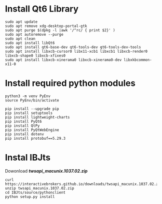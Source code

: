 # Install Qt6 Library 

```
sudo apt update
sudo apt remove xdg-desktop-portal-gtk
sudo apt purge $(dpkg -l |awk '/^rc/ { print $2}' )
sudo apt autoremove --purge
sudo apt clean
sudo apt install libQt6
sudo apt install qt6-base-dev qt6-tools-dev qt6-tools-dev-tools
sudo apt install libxcb-cursor0 libx11-xcb1 libxcb1 libxcb-render0 libxcb-shape0 libxcb-xfixes0 
sudo apt install libxcb-xinerama0 libxcb-xinerama0-dev libxkbcommon-x11-0
```
# Install required python modules
```
python3 -m venv PyEnv
source PyEnv/bin/activate

pip install --upgrade pip
pip install setuptools
pip install lightweight-charts
pip install PyQt6
pip install QtPy
pip install PyQtWebEngine
pip install dotenv
pip install protobuf==5.29.3
```

# Instal IBJts
Dowonload ***twsapi_macunix.1037.02.zip***
```
curl https://interactivebrokers.github.io/downloads/twsapi_macunix.1037.02.zip
unzip twsapi_macunix.1037.02.zip
cd IBJts/source/pythonclient
python setup.py install
```



